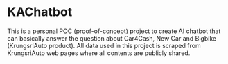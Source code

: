 # KAChatbot
This is a personal POC (proof-of-concept) project to create AI chatbot that can basically answer the question about Car4Cash, New Car and Bigbike (KrungsriAuto product).
All data used in this project is scraped from KrungsriAuto web pages where all contents are publicly shared.
